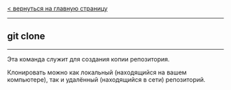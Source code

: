 [< вернуться на главную страницу](./readme.md)
 
 ---

## git clone

---

Эта команда служит для создания копии репозитория.

Клонировать можно как локальный (находящийся на вашем компьютере), так и удалённый (находящийся в сети) репозиторий.